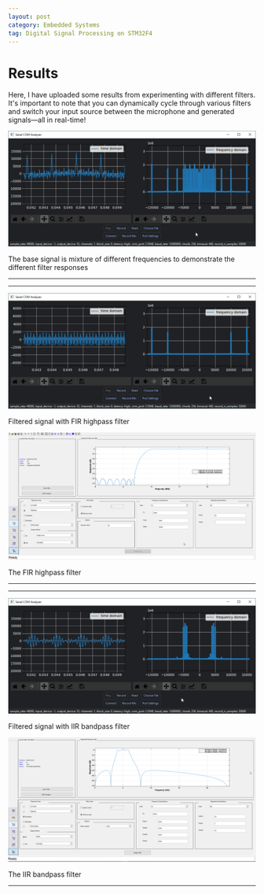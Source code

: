 ```yaml
---
layout: post
category: Embedded Systems
tag: Digital Signal Processing on STM32F4
---
```



# Results

Here, I have uploaded some results from experimenting with different filters. It's important to note that you can dynamically cycle through various filters and switch your input source between the microphone and generated signals—all in real-time!


<img alt="alt" class="center" src="/../../assets/base signal.png" />
<p class="center">The base signal is mixture of different frequencies to demonstrate the different filter responses</p>

---
---

<img alt="alt" class="center" src="/../../assets/fir high.png" />
<p class="center">Filtered signal with FIR highpass filter</p>

<img alt="alt" class="center" src="/../../assets/fir_equ_high_7k_10k.png" />
<p class="center">The FIR highpass filter</p>

---
---

<img alt="alt" class="center" src="/../../assets/bandpass on 5k.png" />
<p class="center">Filtered signal with IIR bandpass filter</p>

<img alt="alt" class="center" src="/../../assets/iir_eli_bpass_4k_6k.png" />
<p class="center">The IIR bandpass filter</p>

---

